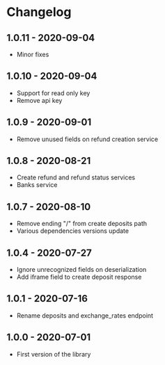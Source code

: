 # Changelog

## 1.0.11 - 2020-09-04
* Minor fixes

## 1.0.10 - 2020-09-04
* Support for read only key
* Remove api key

## 1.0.9 - 2020-09-01
* Remove unused fields on refund creation service

## 1.0.8 - 2020-08-21
* Create refund and refund status services
* Banks service

## 1.0.7 - 2020-08-10
* Remove ending "/" from create deposits path
* Various dependencies versions update

## 1.0.4 - 2020-07-27
* Ignore unrecognized fields on deserialization
* Add iframe field to create deposit response

## 1.0.1 - 2020-07-16
* Rename deposits and exchange_rates endpoint

## 1.0.0 - 2020-07-01
* First version of the library